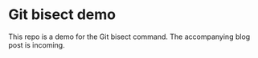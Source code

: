 # Git bisect demo

This repo is a demo for the Git bisect command. The accompanying blog post is
incoming.
